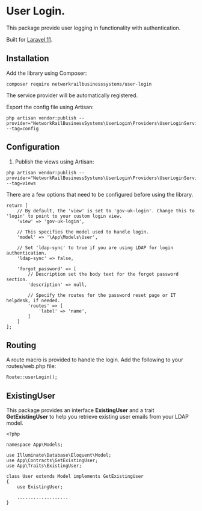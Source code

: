 # User Login.
This package provide user logging in functionality with authentication.

Built for [Laravel 11](https://laravel.com/).

## Installation

Add the library using Composer:
```
composer require networkrailbusinesssystems/user-login
```
The service provider will be automatically registered.

Export the config file using Artisan:
```
php artisan vendor:publish --provider="NetworkRailBusinessSystems\UserLogin\Providers\UserLoginServiceProvider" --tag=config
```

## Configuration

1. Publish the views using Artisan:

```
php artisan vendor:publish --provider="NetworkRailBusinessSystems\UserLogin\Providers\UserLoginServiceProvider" --tag=views
```

There are a few options that need to be configured before using the library.
```
return [
    // By default, the 'view' is set to 'gov-uk-login'. Change this to 'login' to point to your custom login view.
    'view' => 'gov-uk-login',

    // This specifies the model used to handle login.
    'model' => '\App\Models\User',

    // Set 'ldap-sync' to true if you are using LDAP for login authentication.
    'ldap-sync' => false,
    
    'forgot_password' => [
        // Description set the body text for the forgot password section.
        'description' => null,
        
        // Specify the routes for the password reset page or IT helpdesk, if needed.
        'routes' => [
            'label' => 'name',
        ]
    ]
];
```

## Routing

A route macro is provided to handle the login. Add the following to your routes/web.php file:

```
Route::userLogin();
```

## ExistingUser

This package provides an interface **ExistingUser** and a trait **GetExistingUser** to help you retrieve existing user emails from your LDAP model.

```
<?php

namespace App\Models;

use Illuminate\Database\Eloquent\Model;
use App\Contracts\GetExistingUser;
use App\Traits\ExistingUser;

class User extends Model implements GetExistingUser
{
    use ExistingUser;

    ...................
}
```